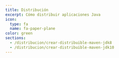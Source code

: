 ```yaml
---
title: Distribución
excerpt: Cómo distribuir aplicaciones Java
icon:
  type: fa
  name: fa-paper-plane
color: green
sections:
  - /distribucion/crear-distribuible-maven-jdk8
  - /distribucion/crear-distribuible-maven-jdk10
---
```

